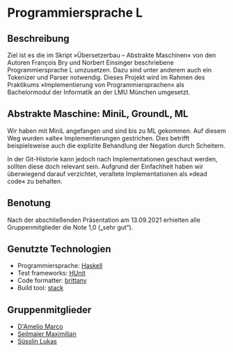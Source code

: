 # Programmiersprache L
## Beschreibung
Ziel ist es die im Skript »Übersetzerbau – Abstrakte Maschinen« von den Autoren François Bry und Norbert Einsinger beschriebene Programmiersprache L umzusetzen. Dazu sind unter anderem auch ein Tokenizer und Parser notwendig. Dieses Projekt wird im Rahmen des Praktikums »Implementierung von Programmiersprachen« als Bachelormodul der Informatik an der LMU München umgesetzt.

## Abstrakte Maschine: MiniL, GroundL, ML
Wir haben mit MiniL angefangen und sind bis zu ML gekommen. Auf diesem Weg wurden »alte« Implementierungen gestrichen. Dies betrifft beispielsweise auch die explizite Behandlung der Negation durch Scheitern. 

In der Git-Historie kann jedoch nach Implementationen geschaut werden, sollten diese doch relevant sein. Aufgrund der Einfachheit haben wir überwiegend darauf verzichtet, veraltete Implementationen als »dead code« zu behalten.

## Benotung
Nach der abschließenden Präsentation am 13.09.2021 erhielten alle Gruppenmitglieder die Note 1,0 („sehr gut“).

## Genutzte Technologien
* Programmiersprache: [Haskell](http://haskell.org/)
* Test frameworks: [HUnit](https://hackage.haskell.org/package/HUnit)
* Code formatter: [brittany](https://hackage.haskell.org/package/brittany)
* Build tool: [stack](https://hackage.haskell.org/package/stack)

## Gruppenmitglieder
* [D'Amelio Marco](damelio@cip.ifi.lmu.de)
* [Seilmaier Maximilian](seilmaier@cip.ifi.lmu.de)
* [Süsslin Lukas](muellerlu@cip.ifi.lmu.de)